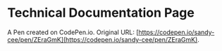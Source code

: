 # Technical Documentation Page

A Pen created on CodePen.io. Original URL: [https://codepen.io/sandy-cee/pen/ZEraGmK](https://codepen.io/sandy-cee/pen/ZEraGmK).

